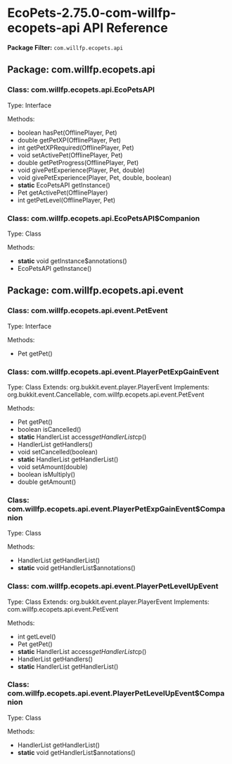 # EcoPets-2.75.0-com-willfp-ecopets-api API Reference

**Package Filter:** `com.willfp.ecopets.api`

## Package: com.willfp.ecopets.api

### Class: com.willfp.ecopets.api.EcoPetsAPI
Type: Interface

Methods:
- boolean hasPet(OfflinePlayer, Pet)
- double getPetXP(OfflinePlayer, Pet)
- int getPetXPRequired(OfflinePlayer, Pet)
- void setActivePet(OfflinePlayer, Pet)
- double getPetProgress(OfflinePlayer, Pet)
- void givePetExperience(Player, Pet, double)
- void givePetExperience(Player, Pet, double, boolean)
- **static** EcoPetsAPI getInstance()
- Pet getActivePet(OfflinePlayer)
- int getPetLevel(OfflinePlayer, Pet)

### Class: com.willfp.ecopets.api.EcoPetsAPI$Companion
Type: Class

Methods:
- **static** void getInstance$annotations()
- EcoPetsAPI getInstance()

## Package: com.willfp.ecopets.api.event

### Class: com.willfp.ecopets.api.event.PetEvent
Type: Interface

Methods:
- Pet getPet()

### Class: com.willfp.ecopets.api.event.PlayerPetExpGainEvent
Type: Class
Extends: org.bukkit.event.player.PlayerEvent
Implements: org.bukkit.event.Cancellable, com.willfp.ecopets.api.event.PetEvent

Methods:
- Pet getPet()
- boolean isCancelled()
- **static** HandlerList access$getHandlerList$cp()
- HandlerList getHandlers()
- void setCancelled(boolean)
- **static** HandlerList getHandlerList()
- void setAmount(double)
- boolean isMultiply()
- double getAmount()

### Class: com.willfp.ecopets.api.event.PlayerPetExpGainEvent$Companion
Type: Class

Methods:
- HandlerList getHandlerList()
- **static** void getHandlerList$annotations()

### Class: com.willfp.ecopets.api.event.PlayerPetLevelUpEvent
Type: Class
Extends: org.bukkit.event.player.PlayerEvent
Implements: com.willfp.ecopets.api.event.PetEvent

Methods:
- int getLevel()
- Pet getPet()
- **static** HandlerList access$getHandlerList$cp()
- HandlerList getHandlers()
- **static** HandlerList getHandlerList()

### Class: com.willfp.ecopets.api.event.PlayerPetLevelUpEvent$Companion
Type: Class

Methods:
- HandlerList getHandlerList()
- **static** void getHandlerList$annotations()

